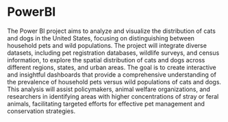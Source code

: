 # PowerBI
The Power BI project aims to analyze and visualize the distribution of cats and dogs in the United States, focusing on distinguishing between household pets and wild populations. The project will integrate diverse datasets, including pet registration databases, wildlife surveys, and census information, to explore the spatial distribution of cats and dogs across different regions, states, and urban areas. The goal is to create interactive and insightful dashboards that provide a comprehensive understanding of the prevalence of household pets versus wild populations of cats and dogs. This analysis will assist policymakers, animal welfare organizations, and researchers in identifying areas with higher concentrations of stray or feral animals, facilitating targeted efforts for effective pet management and conservation strategies.
